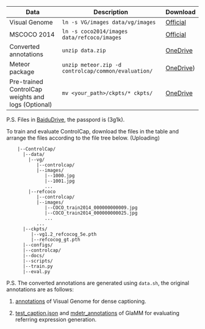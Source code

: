  | Data                        | Description                                                               | Download                                                                |
  | -------------------------------------- | ---------------------------------------------------------------------- | --------------------------------------------------------------------- |
  | Visual Genome  | `ln -s VG/images data/vg/images`  | [Official](https://homes.cs.washington.edu/~ranjay/visualgenome/api.html)   
  | MSCOCO 2014 | `ln -s coco2014/images data/refcoco/images`       | [Official](https://cocodataset.org/#home) |
  | Converted annotations | `unzip data.zip` | [OneDrive](https://mailsucasaccn-my.sharepoint.com/:f:/g/personal/zhaoyuzhong20_mails_ucas_ac_cn/Es5tiSmgeyBEtPAFBwJN8RAB9ZeP3oi21JA2YIETXZtupA?e=R4ev2J) |
  | Meteor package | `unzip meteor.zip -d controlcap/common/evaluation/` | [OneDrive](https://mailsucasaccn-my.sharepoint.com/:f:/g/personal/zhaoyuzhong20_mails_ucas_ac_cn/Es5tiSmgeyBEtPAFBwJN8RAB9ZeP3oi21JA2YIETXZtupA?e=R4ev2J)) |
| Pre-trained ControlCap weights and logs (Optional) | `mv <your_path>/ckpts/* ckpts/` | [OneDrive](https://mailsucasaccn-my.sharepoint.com/:f:/g/personal/zhaoyuzhong20_mails_ucas_ac_cn/Es5tiSmgeyBEtPAFBwJN8RAB9ZeP3oi21JA2YIETXZtupA?e=R4ev2J) |

 P.S. Files in [BaiduDrive](https://pan.baidu.com/s/1SRdtx4NdOlFBmspXPUIAjg), the passpord is (3g1k).

To train and evaluate ControlCap, download the files in the table and arrange the files according to the file tree below. (Uploading)

```text
    |--ControlCap/
      |--data/
        |--vg/
           |--controlcap/
           |--images/
              |--1000.jpg
              |--1001.jpg
              ...
        |--refcoco
           |--controlcap/
           |--images/
              |--COCO_train2014_000000000009.jpg
              |--COCO_train2014_000000000025.jpg
              ...
           ...
      |--ckpts/
         |--vg1.2_refcocog_5e.pth
         |--refcocog_gt.pth
      |--configs/
      |--controlcap/
      |--docs/
      |--scripts/
      |--train.py
      |--eval.py
```
P.S. The converted annotations are generated using `data.sh`, the original annotations are as follows:

1. [annotations](https://homes.cs.washington.edu/~ranjay/visualgenome/api.html) of Visual Genome for dense captioning.

2. [test_caption.json](https://drive.google.com/file/d/1zF3UGHU1rvgTujinqJ-hZtrCBVsfsuel/view?usp=sharing) and [mdetr_annotations](https://drive.google.com/file/d/1gvH5ToNtmIr3qz7C9lNi_fDmElwAANsI/view) of GlaMM for evaluating referring expression generation.
